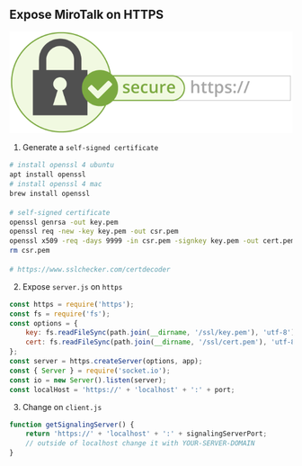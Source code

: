 ## Expose MiroTalk on HTTPS

![mirotalk-https](https.png)

1. Generate a `self-signed certificate`

```bash
# install openssl 4 ubuntu
apt install openssl
# install openssl 4 mac
brew install openssl

# self-signed certificate
openssl genrsa -out key.pem
openssl req -new -key key.pem -out csr.pem
openssl x509 -req -days 9999 -in csr.pem -signkey key.pem -out cert.pem
rm csr.pem

# https://www.sslchecker.com/certdecoder
```

2. Expose `server.js` on `https`

```js
const https = require('https');
const fs = require('fs');
const options = {
    key: fs.readFileSync(path.join(__dirname, '/ssl/key.pem'), 'utf-8'),
    cert: fs.readFileSync(path.join(__dirname, '/ssl/cert.pem'), 'utf-8'),
};
const server = https.createServer(options, app);
const { Server } = require('socket.io');
const io = new Server().listen(server);
const localHost = 'https://' + 'localhost' + ':' + port;
```

3. Change on `client.js`

```js
function getSignalingServer() {
    return 'https://' + 'localhost' + ':' + signalingServerPort;
    // outside of localhost change it with YOUR-SERVER-DOMAIN
}
```
